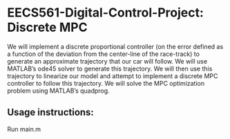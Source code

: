 # EECS561-Digital-Control-Project: Discrete MPC
We will implement a discrete proportional controller (on the error defined as a function of the deviation from the center-line
of the race-track) to generate an approximate trajectory that our car will follow. We will use MATLAB’s ode45
solver to generate this trajectory. We will then use this trajectory to linearize our model and attempt to implement
a discrete MPC controller to follow this trajectory. We will solve the MPC optimization problem using MATLAB’s
quadprog.

## Usage instructions:
Run main.m
